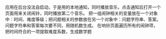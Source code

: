 应用在后台没法自启动，于是用的本地通知，同时播放音乐，点击通知后打开一个页面用来关闭闹铃，同时播放第二个音乐。
把一组闹钟相关的变量放在一个对象中：时间、难度等级；把问题相关的参数放在另一个对象中：问题字符串、答案。问题字符串和答案每次要不同，用随机数生成。
在响铃页面遍历所有的闹钟项，把时间符合的一项提取难度系数，生成数学题
